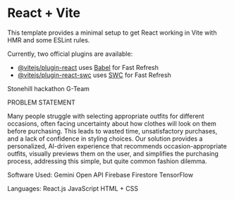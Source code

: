 # React + Vite

This template provides a minimal setup to get React working in Vite with HMR and some ESLint rules.

Currently, two official plugins are available:

- [@vitejs/plugin-react](https://github.com/vitejs/vite-plugin-react/blob/main/packages/plugin-react/README.md) uses [Babel](https://babeljs.io/) for Fast Refresh
- [@vitejs/plugin-react-swc](https://github.com/vitejs/vite-plugin-react-swc) uses [SWC](https://swc.rs/) for Fast Refresh


Stonehill hackathon G-Team

PROBLEM STATEMENT 

Many people struggle with selecting appropriate outfits for different occasions, often facing uncertainty about how clothes will look on them before purchasing. This leads to wasted time, unsatisfactory purchases, and a lack of confidence in styling choices. Our solution provides a personalized, AI-driven experience that recommends occasion-appropriate outfits, visually previews them on the user, and simplifies the purchasing process, addressing this simple, but quite common fashion dilemma.

Software Used:
Gemini Open API
Firebase Firestore
TensorFlow


Languages:
React.js
JavaScript
HTML + CSS
